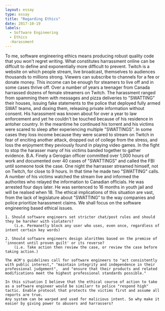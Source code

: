 ```yaml
---
layout: essay
type: essay
title: "Regarding Ethics"
date: 2017-10-19
labels:
  - Software Engineering
  - Ethics
  -Harassment
--- 
```


To me, software engineering ethics means producing robust quality code that you won't regret writing.
	What constitutes harrassment online can be diffcult to define and exponentially more difficult to prevent. 
	Twitch is a website on which people stream, live broadcast, themselves to audiences thousands to millions strong. Viewers can subscribe to channels for a fee or donate money. This income can be enough for steamers to live off and in some cases thrive off. 
	Over a number of years a teenager from Canada harrassed dozens of female streamers on Twitch. The harassment ranged from spamming them with messages and pizza deliveries to "SWATTING" their houses, issuing fake statements to the police that deployed fully armed SWAT teams, and doxing them, releasing private information without consent. 
	His harassment was known about for over a year to law enforcement and yet he couldn't be touched because of his residence in antoher country. In the meantime he continued his torrent and his victims were scared to sleep after experiencing multiple "SWATTINGS". In some cases they loss income because they were scared to stream on Twitch in fear of enciting another attack, dropped out of college from the stress, and loss the enjoyment they peviously found in playing video games. 
	In the fight to stop the harasser many of his victims banded together to gather evidence. B.A. Finely a Gerogian officer committed over 1,000 hours of work and documented over 40 cases of "SWATTINGS" and called the FBI until someone took the case. 
	One night the harrasser streamed himself, not on Twitch, for close to 9 hours. In that time he made two "SWATTING" calls. A number of his victims watched the stream live and informed the authorites who relayed the information to Canadian officials. He was arrested four days later. He was sentenced to 16 months in youth jail and will be realsed when 18. 
	The ethical implications of this situation are vast, from the lack of legislature about "SWATTING" to the way companies and police prioritize harassment claims. We shall focus on the software engineering based ethical issues. 
	
	1. Should software engineers set stricter chat/post rules and should they be harsher with violaters? 
		(i.e. Permanetly block any user who uses, even once, regardless of intent certain key words)

	2. Should software engineers design alorithms based on the premise of 'innocent until proven guilt' or its reverse? 
		(i.e. Take action then review the case, or review the case before taking action.)

	The ACM's guidelines call for software engineers to "act consistently with public interest," "maintain integrity and independence in their professional judgement",  and "ensure that their products and related modifications meet the highest professional standards possible." 

	In this situation I believe that the ethical course of action to take as a software engineer would be similarr to police "respond high" tactic. Enable protocol that protects the victims first and assume all reports are true. 
	Any system can be warped and used for malicious intent. So why make it easier by giving power to abusers and harrassers?
	
